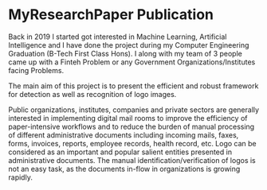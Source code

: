# MyResearchPaper Publication
Back in 2019 I started got interested in Machine Learning, Artificial Intelligence and I have done the project during my Computer Engineering Graduation (B-Tech First Class Hons). 
I along with my team of 3 people came up with a Finteh Problem or any Government Organizations/Institutes facing Problems.

The main aim of this project is to present the efficient and robust framework for detection as well as 
recognition of logo images.

Public organizations, institutes, companies and private sectors are generally interested in 
implementing digital mail rooms to improve the efficiency of paper-intensive workflows and to reduce 
the burden of manual processing of different administrative documents including incoming mails, faxes, 
forms, invoices, reports, employee records, health record, etc. Logo can be considered as an important 
and popular salient entities presented in administrative documents. The manual 
identification/verification of logos is not an easy task, as the documents in-flow in organizations is 
growing rapidly.

